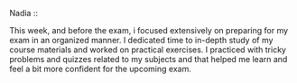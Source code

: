 Nadia ::

This week, and before the exam, i focused extensively on preparing for my exam in an organized manner. I dedicated time to in-depth study of my course materials and worked on practical exercises. I practiced with tricky problems and quizzes related to my subjects and that helped me learn and feel a bit more confident for the upcoming exam.
